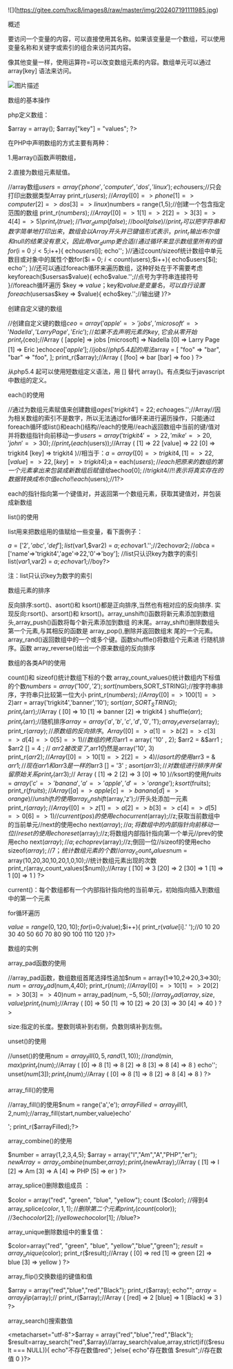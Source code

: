 ![\](https://gitee.com/hxc8/images8/raw/master/img/202407191111985.jpg)



概述

要访问一个变量的内容，可以直接使用其名称。如果该变量是一个数组，可以使用变量名称和关键字或索引的组合来访问其内容。

像其他变量一样，使用运算符=可以改变数组元素的内容。数组单元可以通过 array[key] 语法来访问。

![图片描述](https://gitee.com/hxc8/images8/raw/master/img/202407191111525.jpg)

数组的基本操作

php定义数组：

$array = array();      $array["key"] = "values";  ?>

在PHP中声明数组的方式主要有两种：

1.用array()函数声明数组，

2.直接为数组元素赋值。

//array数组$users = array('phone','computer','dos','linux');    echo$users;//只会打印出数据类型Array    print_r($users);//Array ( [0] => phone [1] => computer [2] => dos [3] => linux )$numbers = range(1,5);//创建一个包含指定范围的数组    print_r($numbers);//Array ( [0] => 1 [1] => 2 [2] => 3 [3] => 4 [4] => 5 )    print_r(true);//1    var_dump(false);//bool(false)//print_r可以把字符串和数字简单地打印出来，数组会以Array开头并已键值形式表示，print_r输出布尔值和null的结果没有意义，因此用var_dump更合适//通过循环来显示数组里所有的值for($i = 0 ;$i < 5;$i++){        echo$users[$i];        echo'';    }//通过count/sizeof统计数组中单元数目或对象中的属性个数for($i = 0; $i < count($users);$i++){        echo$users[$i];        echo'';    }//还可以通过foreach循环来遍历数组，这种好处在于不需要考虑keyforeach($usersas$value){        echo$value.'';//点号为字符串连接符号    }//foreach循环遍历 $key => $value；$key和$value是变量名，可以自行设置foreach($usersas$key => $value){        echo$key.'';//输出键    }?>

创建自定义键的数组

//创建自定义键的数组$ceo = array('apple'=>'jobs','microsoft'=>'Nadella','Larry Page','Eric');    //如果不去声明元素的key,它会从零开始    print_r($ceo);//Array ( [apple] => jobs [microsoft] => Nadella [0] => Larry Page [1] => Eric )echo$ceo['apple'];//jobs//php5.4起的用法$array = [        "foo" => "bar",        "bar" => "foo",    ];    print_r($array);//Array ( [foo] => bar [bar] => foo ) ?>

从php5.4 起可以使用短数组定义语法，用 [] 替代 array()。有点类似于javascript中数组的定义。

each()的使用

//通过为数组元素赋值来创建数组$ages['trigkit4'] = 22;    echo$ages.'';//Array//因为相关数组的索引不是数字，所以无法通过for循环来进行遍历操作，只能通过foreach循环或list()和each()结构//each的使用//each返回数组中当前的键/值对并将数组指针向前移动一步$users = array('trigkit4'=>22,'mike'=>20,'john'=>30);    //print_r(each($users));//Array ( [1] => 22 [value] => 22 [0] => trigkit4 [key] => trigkit4 )//相当于：$a = array([0]=>trigkit4,[1]=>22,[value]=>22,[key]=>trigkit4);$a = each($users);//each把原来的数组的第一个元素拿出来包装成新数组后赋值给$aecho$a[0];//trigkit4//!!表示将真实存在的数据转换成布尔值echo !!each($users);//1?>

each的指针指向第一个键值对，并返回第一个数组元素，获取其键值对，并包装成新数组

list()的使用

list用来把数组用的值赋给一些变量，看下面例子：

$a = ['2','abc','def'];    list($var1,$var2) = $a;    echo$var1.'';//2echo$var2;//abc$a = ['name'=>'trigkit4','age'=>22,'0'=>'boy'];    //list只认识key为数字的索引list($var1,$var2) = $a;    echo$var1;//boy?>

注：list只认识key为数字的索引

数组元素的排序

反向排序:sort()、asort()和 ksort()都是正向排序,当然也有相对应的反向排序. 实现反向:rsort()、arsort()和 krsort()。array_unshift()函数将新元素添加到数组头,array_push()函数将每个新元素添加到数组 的末尾。array_shift()删除数组头第一个元素,与其相反的函数是 array_pop(),删除并返回数组末 尾的一个元素。array_rand()返回数组中的一个或多个键。函数shuffle()将数组个元素进 行随机排序。函数 array_reverse()给出一个原来数组的反向排序

数组的各类API的使用

count()和 sizeof()统计数组下标的个数 array_count_values()统计数组内下标值的个数$numbers = array('100','2');    sort($numbers,SORT_STRING);//按字符串排序，字符串只比较第一位大小    print_r($numbers);//Array ( [0] => 100 [1] => 2 )$arr = array('trigkit4','banner','10');    sort($arr,SORT_STRING);    print_r($arr);//Array ( [0] => 10 [1] => banner [2] => trigkit4 )    shuffle($arr);    print_r($arr);//随机排序$array = array('a','b','c','d','0','1');    array_reverse($array);    print_r($array);//原数组的反向排序。 Array ( [0] => a [1] => b [2] => c [3] => d [4] => 0 [5] => 1 )//数组的拷贝$arr1  = array( '10' , 2);    $arr2  =  &$arr1 ;    $arr2 [] =  4 ;  // $arr2 被改变了,$arr1仍然是array('10', 3)    print_r($arr2);//Array ( [0] => 10 [1] => 2 [2] => 4 )//asort的使用$arr3  = & $arr1 ;//现在arr1和arr3是一样的$arr3 [] =  '3' ;    asort($arr3);//对数组进行排序并保留原始关系    print_r($arr3);// Array ( [1] => 2 [2] => 3 [0] => 10 )//ksort的使用$fruits = array('c'=>'banana','a'=>'apple','d'=>'orange');    ksort($fruits);    print_r($fruits);//Array ( [a] => apple [c] => banana [d] => orange )//unshift的使用    array_unshift($array,'z');//开头处添加一元素    print_r($array);//Array ( [0] => z [1] => a [2] => b [3] => c [4] => d [5] => 0 [6] => 1 )  //current(pos)的使用echo current($array);//z;获取当前数组中的当前单元//next的使用echo next($array);//a;将数组中的内部指针向前移动一位//reset的使用echo reset($array);//z;将数组内部指针指向第一个单元//prev的使用echo next($array);//a;echo prev($array);//z;倒回一位//sizeof的使用echo sizeof($array);//7；统计数组元素的个数//array_count_values$num = array(10,20,30,10,20,1,0,10);//统计数组元素出现的次数    print_r(array_count_values($num));//Array ( [10] => 3 [20] => 2 [30] => 1 [1] => 1 [0] => 1 ) ?>

current()：每个数组都有一个内部指针指向他的当前单元，初始指向插入到数组中的第一个元素

for循环遍历

$value = range(0,120,10);    for($i=0;$i$value);$i++){        print_r($value[$i].' ');//0 10 20 30 40 50 60 70 80 90 100 110 120     }?>

数组的实例

array_pad函数的使用

//array_pad函数，数组数组首尾选择性追加$num = array(1=>10,2=>20,3=>30);    $num = array_pad($num,4,40);    print_r($num);//Array ( [0] => 10 [1] => 20 [2] => 30 [3] => 40 )$num = array_pad($num,-5,50);//array_pad(array,size,value)    print_r($num);//Array ( [0] => 50 [1] => 10 [2] => 20 [3] => 30 [4] => 40 ) ?>

size:指定的长度。整数则填补到右侧，负数则填补到左侧。

unset()的使用

//unset()的使用$num = array_fill(0,5,rand(1,10));//rand(min,max)    print_r($num);//Array ( [0] => 8 [1] => 8 [2] => 8 [3] => 8 [4] => 8 ) echo'';    unset($num[3]);    print_r($num);//Array ( [0] => 8 [1] => 8 [2] => 8 [4] => 8 ) ?>

array_fill()的使用

//array_fill()的使用$num = range('a','e');    $arrayFilled = array_fill(1,2,$num);//array_fill(start,number,value)echo'

';    print_r($arrayFilled);?>

array_combine()的使用

$number = array(1,2,3,4,5);    $array = array("I","Am","A","PHP","er");    $newArray = array_combine($number,$array);    print_r($newArray);//Array ( [1] => I [2] => Am [3] => A [4] => PHP [5] => er ) ?>

array_splice()删除数组成员 ：

$color = array("red", "green", "blue", "yellow");    count ($color); //得到4    array_splice($color,1,1); //删除第二个元素    print_r(count ($color)); //3echo$color[2]; //yellowecho$color[1]; //blue?>

array_unique删除数组中的重复值：

$color=array("red", "green", "blue", "yellow","blue","green");    $result = array_unique($color);    print_r($result);//Array ( [0] => red [1] => green [2] => blue [3] => yellow ) ?>

array_flip()交换数组的键值和值

$array = array("red","blue","red","Black");    print_r($array);    echo"";    $array = array_flip($array);//    print_r($array);//Array ( [red] => 2 [blue] => 1 [Black] => 3 ) ?>

array_search()搜索数值

<metacharset="utf-8">$array = array("red","blue","red","Black");   $result=array_search("red",$array)//array_search(value,array,strict)if(($result === NULL)){        echo"不存在数值red";    }else{        echo"存在数值 $result";//存在数值 0     }?>

